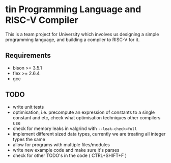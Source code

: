 # tin Programming Language and RISC-V Compiler

This is a team project for University which involves us designing a simple programming language, and building a compiler to RISC-V for it.

## Requirements
- bison >= 3.5.1
- flex  >= 2.6.4
- gcc

## TODO
- write unit tests
- optimisation, i.e. precompute an expression of constants to a single constant and etc, check what optimisation techniques other compilers use
- check for memory leaks in valgrind with `--leak-check=full`
- implement different sized data types, currently we are treating all integer types the same
- allow for programs with multiple files/modules
- write new example code and make sure it's parses
- check for other TODO's in the code ( CTRL+SHIFT+F )